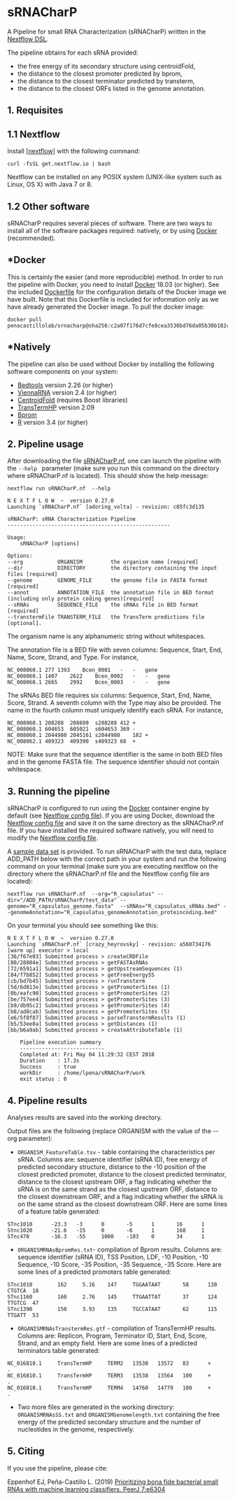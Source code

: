 # sRNACharP

A  Pipeline for small RNA Characterization (sRNACharP) written in the [Nextflow DSL](http://nextflow.io).

The pipeline obtains for each sRNA provided:
* the free energy of its secondary structure using centroidFold,
* the distance to the closest promoter predicted by bprom, 
* the distance to the closest terminator predicted by transterm,
* the distance to the closest ORFs listed in the genome annotation.


## 1. Requisites

## 1.1 Nextflow

Install [[nextflow]](http://nextflow.io) with the following command:
```
curl -fsSL get.nextflow.io | bash
```
Nextflow can be installed on any POSIX system (UNIX-like system such as Linux, OS X) with Java 7 or 8.

## 1.2 Other software

sRNACharP  requires several pieces of software. There are two ways to install all of the software packages required: natively, or by using [Docker](https://www.docker.com/) (recommended).

## *Docker
This is certainly the easier (and more reproducible) method. In order to run the pipeline with Docker, you need to install [Docker](https://www.docker.com/) 18.03 (or higher). See the included [Dockerfile](Dockerfile) for the configuration details of the Docker image we have built. Note that this Dockerfile is included for information only as we have already generated the Docker image. To pull the docker image:

```
docker pull penacastillolab/srnacharp@sha256:c2a07f176d7cfe8cea3530bd76da05b30b182cdfe4d4b878f7d90e81f2d6a5f3
```

## *Natively

The pipeline can also be used without Docker by installing the following software components on your system:

* [Bedtools](http://bedtools.readthedocs.io/en/latest/index.html) version 2.26 (or higher)
* [ViennaRNA](https://www.tbi.univie.ac.at/RNA/) version 2.4 (or higher)
* [CentroidFold](https://github.com/satoken/centroid-rna-package) (requires Boost libraries)
* [TransTermHP](http://transterm.cbcb.umd.edu/index.php) version 2.09
* [Bprom](http://www.softberry.com/berry.phtml?topic=fdp.htm&no_menu=on)
* [R](https://www.r-project.org/) version 3.4 (or higher)

## 2. Pipeline usage

After downloading the file [sRNACharP.nf](sRNACharP.nf), one can launch the pipeline with the `--help ` parameter (make sure you run this command on the directory where sRNACharP.nf is located). This should show the help message:

```
nextflow run sRNACharP.nf  --help
```

```
N E X T F L O W  ~  version 0.27.0
Launching `sRNACharP.nf` [adoring_volta] - revision: c85fc3d135

sRNACharP: sRNA Characterization Pipeline
----------------------------------------------------

Usage: 
    sRNACharP [options]

Options:
--org           ORGANISM         the organism name [required]
--dir           DIRECTORY        the directory containing the input files [required]
--genome        GENOME_FILE      the genome file in FASTA format [required]
--annot         ANNOTATION_FILE  the annotation file in BED format (including only protein coding genes)[required]
--sRNAs         SEQUENCE_FILE    the sRNAs file in BED format [required]
--transtermFile TRANSTERM_FILE   the TransTerm predictions file [optional].

```

The organism name is any alphanumeric string without whitespaces.

The annotation file is a BED file with seven columns: Sequence, Start, End, Name, Score, Strand, and Type. For instance,

```
NC_008060.1	277	1393	Bcen_0001	·	-	gene
NC_008060.1	1407	2622	Bcen_0002	·	-	gene
NC_008060.1	2665	2992	Bcen_0003	·	-	gene
```

The sRNAs BED file requires six columns: Sequence, Start, End, Name, Score, Strand. A seventh column with the Type may also be provided. The name in the fourth column must uniquely identify each sRNA. For instance,
```
NC_008060.1	208288	208699	s208288	412	+
NC_008060.1	604653	605021	s604653	369	-
NC_008060.1	2044980	2045161	s2044980	182	+
NC_008062.1	409323	409390	s409323	68	+
```

NOTE: Make sure that the sequence identifier is the same in both BED files and in the genome FASTA file. The sequence identifier should not contain whitespace.

## 3. Running the pipeline
sRNACharP is configured to run using the [Docker](https://www.docker.com/) container engine by default (see [Nextflow config file](nextflow.config)). If you are using Docker, download the [Nextflow config file](nextflow.config) and save it on the same directory as the sRNACharP.nf file. If you have installed the required software natively, you will need to modify the [Nextflow config file](nextflow.config).

A [sample data set](test_data) is provided. To run sRNACharP with the test data, replace ADD_PATH below with the correct path in your system and run the following command on your terminal (make sure you are executing nextflow on the directory where the sRNACharP.nf file and the Nextflow config file are located):

```
nextflow run sRNACharP.nf  --org="R_capsulatus" --dir="/ADD_PATH/sRNACharP/test_data" --genome="R_capsulatus_genome.fasta"  --sRNAs="R_capsulatus_sRNAs.bed" --genomeAnnotation="R_capsulatus_genomeAnnotation_proteincoding.bed"

```

On your terminal you should see something like this:

```
N E X T F L O W  ~  version 0.27.0
Launching `sRNACharP.nf` [crazy_heyrovsky] - revision: a560734176
[warm up] executor > local
[36/f67e03] Submitted process > createCRDFile
[80/28804e] Submitted process > getFASTAsRNAs
[72/6591a1] Submitted process > getUpstreamSequences (1)
[84/f7b852] Submitted process > getFreeEnergySS
[cb/bd7b45] Submitted process > runTransterm
[5d/6d813e] Submitted process > getPromoterSites (1)
[0b/eafc90] Submitted process > getPromoterSites (2)
[be/757ee4] Submitted process > getPromoterSites (3)
[b9/db95c2] Submitted process > getPromoterSites (4)
[b8/ad8cab] Submitted process > getPromoterSites (5)
[e6/5f8f87] Submitted process > parseTranstermResults (1)
[b5/53ee8a] Submitted process > getDistances (1)
[bb/b6a9ab] Submitted process > createAttributeTable (1)

    Pipeline execution summary
    ---------------------------
    Completed at: Fri May 04 11:29:32 CEST 2018
    Duration    : 17.3s
    Success     : true
    workDir     : /home/lpena/sRNACharP/work
    exit status : 0
```

## 4. Pipeline results

Analyses results are saved into the working directory.

Output files are the following (replace ORGANISM with the value of the --org parameter):

* `ORGANISM_FeatureTable.tsv` - table containing the characteristics per sRNA. Columns are: sequence identifier (sRNA ID), free energy of predicted secondary structure, distance to the -10 position of the closest predicted promoter, distance to the closest predicted terminator, distance to the closest upstream ORF, a flag indicating whether the sRNA is on the same strand as the closest upstream ORF, distance to the closest downstream ORF, and a flag indicating whether the sRNA is on the same strand as the closest downstream ORF. Here are some lines of a feature table generated:

```
STnc1010      -23.3   -3      0       -5      1       16      1
Stnc1020      -21.6   -15     0       -6      1       168     1
STnc470       -16.3   -55     1000    -103    0       34      1
```

* `ORGANISMRNAsBpromRes.txt`- compilation of Bprom results. Columns are: sequence identifier (sRNA ID), TSS Position, LDF, -10 Position, -10 Sequence, -10 Score, -35 Position, -35 Sequence, -35 Score.
Here are some lines of a predicted promoters table generated:

```
STnc1010        162     5.16    147     TGGAATAAT       58      130     CTGTCA  18
STnc1160        160     2.76    145     TTGAATTAT       37      124     TTGTCG  47
STnc1390        150     3.93    135     TGCCATAAT       62      115     TTGATT  53
```

* `ORGANISMRNAsTranstermRes.gtf` - compilation of TransTermHP results. Columns are: Replicon, Program, Terminator ID, Start, End, Score, Strand, and an empty field. 
Here are some lines of a predicted terminators table generated:

```
NC_016810.1     TransTermHP     TERM2   13530   13572   83      +       .
NC_016810.1     TransTermHP     TERM3   13538   13564   100     +       .
NC_016810.1     TransTermHP     TERM4   14760   14779   100     +       .

```

* Two more files are generated in the working directory: `ORGANISMRNAsSS.txt` and `ORGANISMGenomelength.txt` containing the free energy of the predicted secondary structure and the number of nucleotides in the genome, respectively. 

## 5. Citing
If you use the pipeline, please cite:

Eppenhof EJ, Peña-Castillo L. (2019) [Prioritizing bona fide bacterial small RNAs with machine learning classifiers. PeerJ 7:e6304](https://doi.org/10.7717/peerj.6304)

